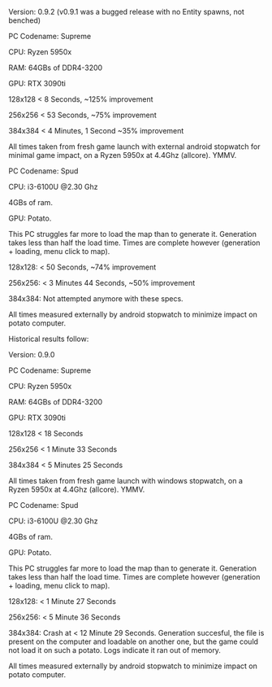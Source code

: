 Version: 0.9.2 (v0.9.1 was a bugged release with no Entity spawns, not benched)

PC Codename: Supreme

CPU: Ryzen 5950x

RAM: 64GBs of DDR4-3200

GPU: RTX 3090ti

128x128 < 8 Seconds, ~125% improvement

256x256 < 53 Seconds, ~75% improvement

384x384 < 4 Minutes, 1 Second ~35% improvement

All times taken from fresh game launch with external android stopwatch for minimal game impact, on a Ryzen 5950x at 4.4Ghz (allcore).  YMMV.

PC Codename: Spud

CPU: i3-6100U @2.30 Ghz

4GBs of ram.  

GPU: Potato.

This PC struggles far more to load the map than to generate it.  Generation takes less than half the load time.  Times are complete however (generation + loading, menu click to map).

128x128: < 50 Seconds, ~74% improvement

256x256: < 3 Minutes 44 Seconds, ~50% improvement

384x384: Not attempted anymore with these specs.

All times measured externally by android stopwatch to minimize impact on potato computer.


Historical results follow:

Version: 0.9.0

PC Codename: Supreme

CPU: Ryzen 5950x

RAM: 64GBs of DDR4-3200

GPU: RTX 3090ti

128x128 < 18 Seconds

256x256 < 1 Minute 33 Seconds

384x384 < 5 Minutes 25 Seconds

All times taken from fresh game launch with windows stopwatch, on a Ryzen 5950x at 4.4Ghz (allcore).  YMMV.

PC Codename: Spud

CPU: i3-6100U @2.30 Ghz

4GBs of ram.  

GPU: Potato.

This PC struggles far more to load the map than to generate it.  Generation takes less than half the load time.  Times are complete however (generation + loading, menu click to map).

128x128: < 1 Minute 27 Seconds

256x256: < 5 Minute 36 Seconds

384x384: Crash at < 12 Minute 29 Seconds.  Generation succesful, the file is present on the computer and loadable on another one, but the game could not load it on such a potato.  Logs indicate it ran out of memory.

All times measured externally by android stopwatch to minimize impact on potato computer.
